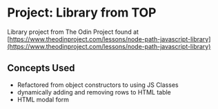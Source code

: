 # Project: Library from TOP

Library project from The Odin Project found at [https://www.theodinproject.com/lessons/node-path-javascript-library](https://www.theodinproject.com/lessons/node-path-javascript-library)

## Concepts Used

- Refactored from object constructors to using JS Classes
- dynamically adding and removing rows to HTML table
- HTML modal form
